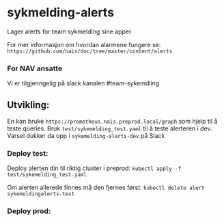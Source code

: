 # sykmelding-alerts

Lager alerts for team sykmelding sine apper

For mer informasjon om hvordan alarmene fungere se:
`https://github.com/nais/doc/tree/master/content/alerts`

### For NAV ansatte
Vi er tilgjenngelig på slack kanalen #team-sykemdling

## Utvikling:
En kan bruke `https://prometheus.nais.preprod.local/graph` som hjelp til å teste queries. 
Bruk `test/sykemelding_test.yaml` til å teste alerteren i dev. 
Varsel dukker da opp i `sykemelding-alerts-dev` på Slack

### Deploy test:
Deploy alerten din til riktig cluster i preprod:
`kubectl apply -f test/sykemelding_test.yaml`

Om alerten allerede finnes må den fjernes først:
`kubectl delete alert sykemeldingalerts-test`

### Deploy prod:
